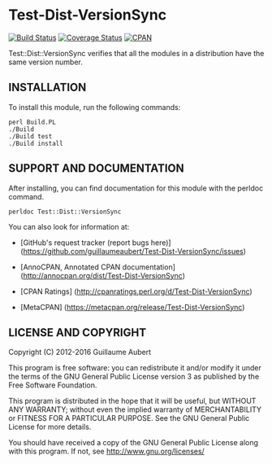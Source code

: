 Test-Dist-VersionSync
=====================

[![Build Status](https://travis-ci.org/guillaumeaubert/Test-Dist-VersionSync.svg?branch=master)](https://travis-ci.org/guillaumeaubert/Test-Dist-VersionSync)
[![Coverage Status](https://coveralls.io/repos/guillaumeaubert/Test-Dist-VersionSync/badge.svg?branch=master)](https://coveralls.io/r/guillaumeaubert/Test-Dist-VersionSync?branch=master)
[![CPAN](https://img.shields.io/cpan/v/Test-Dist-VersionSync.svg)](https://metacpan.org/release/Test-Dist-VersionSync)

Test::Dist::VersionSync verifies that all the modules in a distribution have the same version number.


INSTALLATION
------------

To install this module, run the following commands:

	perl Build.PL
	./Build
	./Build test
	./Build install


SUPPORT AND DOCUMENTATION
-------------------------

After installing, you can find documentation for this module with the
perldoc command.

	perldoc Test::Dist::VersionSync


You can also look for information at:

 * [GitHub's request tracker (report bugs here)]
   (https://github.com/guillaumeaubert/Test-Dist-VersionSync/issues)

 * [AnnoCPAN, Annotated CPAN documentation]
   (http://annocpan.org/dist/Test-Dist-VersionSync)

 * [CPAN Ratings]
   (http://cpanratings.perl.org/d/Test-Dist-VersionSync)

 * [MetaCPAN]
   (https://metacpan.org/release/Test-Dist-VersionSync)


LICENSE AND COPYRIGHT
---------------------

Copyright (C) 2012-2016 Guillaume Aubert

This program is free software: you can redistribute it and/or modify it under
the terms of the GNU General Public License version 3 as published by the Free
Software Foundation.

This program is distributed in the hope that it will be useful, but WITHOUT ANY
WARRANTY; without even the implied warranty of MERCHANTABILITY or FITNESS FOR A
PARTICULAR PURPOSE. See the GNU General Public License for more details.

You should have received a copy of the GNU General Public License along with
this program. If not, see http://www.gnu.org/licenses/

